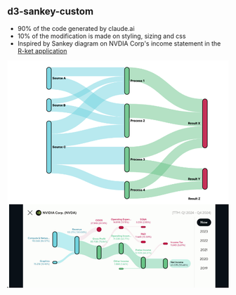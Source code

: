 ## d3-sankey-custom
- 90% of the code generated by claude.ai
- 10% of the modification is made on styling, sizing and css
- Inspired by Sankey diagram on NVDIA Corp's income statement in the [R-ket application](https://r-ket.app/) 

![alt text](./screenshot/test1.png)

